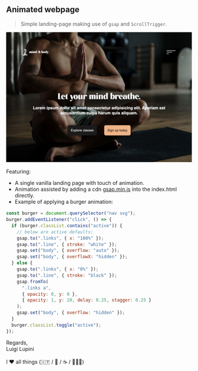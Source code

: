 ## Animated webpage

> Simple landing-page making use of `gsap` and `ScrollTrigger`.

![alt text](./capture.png)

Featuring:

- A single vanilla landing page with touch of animation.
- Animation assisted by adding a cdn [gsap.min.js](https://cdnjs.cloudflare.com/ajax/libs/gsap/3.11.1/gsap.min.js) into the index.html directly.
- Example of applying a burger animation:

```js
const burger = document.querySelector("nav svg");
burger.addEventListener("click", () => {
  if (burger.classList.contains("active")) {
    // below are active defaults:
    gsap.to(".links", { x: "100%" });
    gsap.to(".line", { stroke: "white" });
    gsap.set("body", { overflow: "auto" });
    gsap.set("body", { overflowX: "hidden" });
  } else {
    gsap.to(".links", { x: "0%" });
    gsap.to(".line", { stroke: "black" });
    gsap.fromTo(
      ".links a",
      { opacity: 0, y: 0 },
      { opacity: 1, y: 20, delay: 0.25, stagger: 0.25 }
    );
    gsap.set("body", { overflow: "hidden" });
  }
  burger.classList.toggle("active");
});
```

Regards, <br />
Luigi Lupini <br />
<br />
I ❤️ all things (🇮🇹 / 🛵 / ☕️ / 👨‍👩‍👧)<br />
